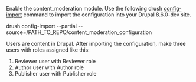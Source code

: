 Enable the content_moderation module. Use the following drush <a href="https://drushcommands.com/drush-8x/config/config-import/">config-import</a> command to import the configuration into your Drupal 8.6.0-dev site.

drush config-import --partial --source=/PATH_TO_REPO/content_moderation_configuration

Users are content in Drupal. After importing the configuration, make three users with roles assigned like this:    
<ol>
  <li>Reviewer user with Reviewer role</li>
  <li>Author user with Author role</li>
  <li>Publisher user with Publisher role</li>
</ol>
